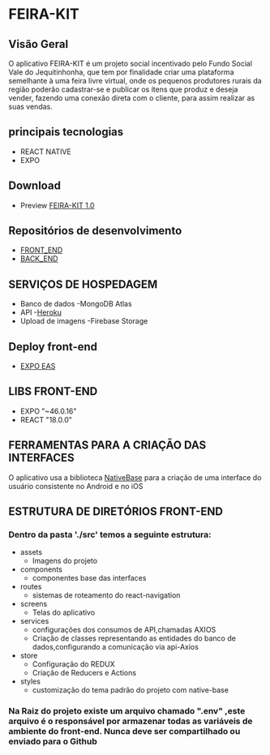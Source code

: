 # FEIRA-KIT

## Visão Geral

O aplicativo FEIRA-KIT é um projeto social incentivado pelo Fundo Social Vale do Jequitinhonha, que tem por finalidade criar uma plataforma semelhante à uma feira livre virtual, onde os pequenos produtores rurais da região poderão cadastrar-se e publicar os ítens que produz e deseja vender, fazendo uma conexão direta com o cliente, para assim realizar as suas vendas.

## principais tecnologias
- REACT NATIVE
- EXPO

## Download
- Preview [FEIRA-KIT 1.0](https://expo.dev/accounts/feirakitapp/projects/feirakit-app/builds/d142de55-6f82-4d95-8199-c6fb55f58a70)
## Repositórios de desenvolvimento

- [FRONT_END](https://github.com/Henrique0896/feirakit-frontend)
- [BACK_END](https://github.com/Henrique0896/feirakit-backend)

## SERVIÇOS DE HOSPEDAGEM

- Banco de dados -MongoDB Atlas
- API -[Heroku](https://feira-kit.herokuapp.com/swagger)
- Upload de imagens -Firebase Storage

## Deploy front-end
- [EXPO EAS](https://docs.expo.dev/eas-update/getting-started/)

## LIBS FRONT-END
- EXPO "~46.0.16"
- REACT "18.0.0"

## FERRAMENTAS PARA A CRIAÇÃO DAS INTERFACES
O aplicativo usa a biblioteca [NativeBase](https://nativebase.io/) para a criação de uma interface do usuário consistente no Android e no iOS

## ESTRUTURA DE DIRETÓRIOS FRONT-END
### Dentro da pasta './src' temos a seguinte estrutura:
- assets 
  - Imagens do projeto
- components
  - componentes base das interfaces
- routes
  - sistemas de roteamento do react-navigation 
- screens
  - Telas do aplicativo
- services
  - configurações dos consumos de API,chamadas AXIOS
  - Criação de classes representando as entidades do banco de dados,configurando a comunicação via api-Axios
- store
  - Configuração do REDUX
  - Criação de Reducers e Actions
- styles
  - customização do tema padrão do projeto com native-base
### Na Raiz do projeto existe um arquivo chamado ".env" ,este arquivo é o responsável por armazenar todas as variáveis de ambiente do front-end. **Nunca deve ser compartilhado ou enviado para o Github**
